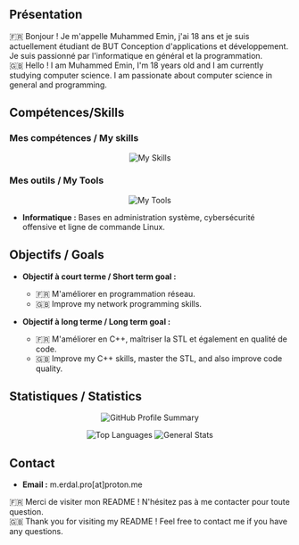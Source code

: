 ## Présentation

🇫🇷 Bonjour ! Je m'appelle Muhammed Emin, j'ai 18 ans et je suis actuellement étudiant de BUT Conception d'applications et développement. Je suis passionné par l'informatique en général et la programmation.
\
🇬🇧 Hello ! I am Muhammed Emin, I'm 18 years old and I am currently studying computer science. I am passionate about computer science in general and programming.

## Compétences/Skills

### Mes compétences / My skills

<p align="center">
  <img src="https://skillicons.dev/icons?i=html,js,css,c,cs,dotnet,java,cpp,php,bash,sqlite" alt="My Skills">
</p>

### Mes outils / My Tools

<p align="center">
  <img src="https://skillicons.dev/icons?i=debian,cmake,git,idea,neovim,raspberrypi" alt="My Tools">
</p>

- **Informatique :** Bases en administration système, cybersécurité offensive et ligne de commande Linux.
  
## Objectifs / Goals

- **Objectif à court terme / Short term goal :** 
    - 🇫🇷 M'améliorer en programmation réseau.
    - 🇬🇧 Improve my network programming skills.

- **Objectif à long terme / Long term goal :** 
    - 🇫🇷 M'améliorer en C++, maîtriser la STL et également en qualité de code.
    - 🇬🇧 Improve my C++ skills, master the STL, and also improve code quality.

## Statistiques / Statistics

<p align="center">
  <img src="http://github-profile-summary-cards.vercel.app/api/cards/profile-details?username=ygr671&theme=2077" alt="GitHub Profile Summary"/>
</p>

<p align="center">
  <img src="http://github-profile-summary-cards.vercel.app/api/cards/repos-per-language?username=ygr671&theme=2077" alt="Top Languages"/>
  <img src="http://github-profile-summary-cards.vercel.app/api/cards/stats?username=ygr671&theme=2077" alt="General Stats"/>
</p>

## Contact

- **Email :** m.erdal.pro[at]proton.me

🇫🇷  Merci de visiter mon README ! N'hésitez pas à me contacter pour toute question.
\
🇬🇧  Thank you for visiting my README ! Feel free to contact me if you have any questions.
